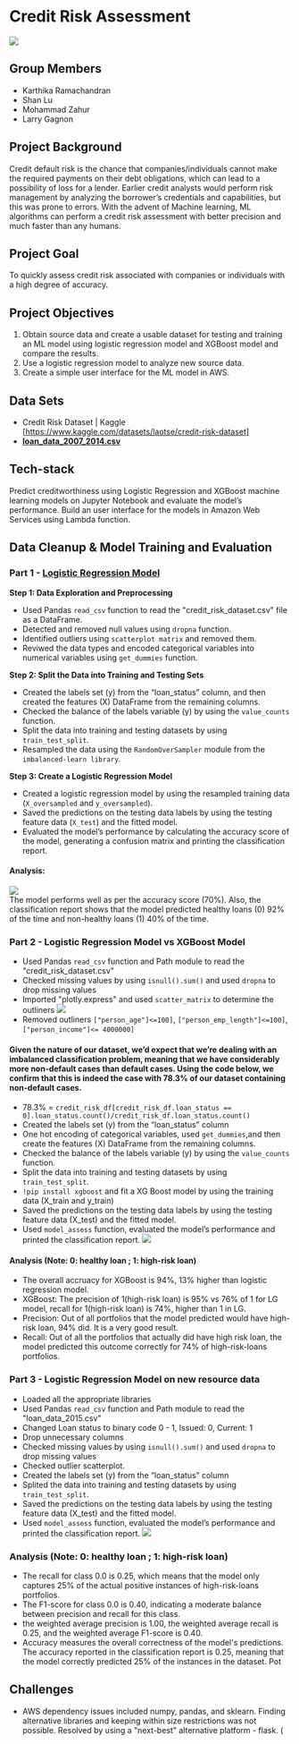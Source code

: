 # Credit Risk Assessment 
![](https://github.com/Emmalu868/Credit-Risk-Assessment/blob/Karthika/Images/credit-report.jpg)

## Group Members
- Karthika Ramachandran
- Shan Lu
- Mohammad Zahur
- Larry Gagnon

## Project Background
Credit default risk is the chance that companies/individuals cannot make the required payments on their debt obligations, which can lead to a possibility of loss for a lender. Earlier credit analysts would perform risk management by analyzing the borrower’s credentials and capabilities, but this was prone to errors. With the advent of Machine learning, ML algorithms can perform a credit risk assessment with better precision and much faster than any humans.

## Project Goal
To quickly assess credit risk associated with companies or individuals with a high degree of accuracy.

## Project Objectives
1. Obtain source data and create a usable dataset for testing and training an ML model using logistic regression model and XGBoost model and compare the results.
2. Use a logistic regression model to analyze new source data.
3. Create a simple user interface for the ML model in AWS.

## Data Sets
* Credit Risk Dataset | Kaggle [https://www.kaggle.com/datasets/laotse/credit-risk-dataset]
* **[loan_data_2007_2014.csv](https://github.com/Emmalu868/Credit-Risk-Assessment/blob/main/Resources/credit_risk_dataset.csv)**

## Tech-stack
Predict creditworthiness using Logistic Regression and XGBoost machine learning models on Jupyter Notebook and evaluate the model’s performance. 
Build an user interface for the models in Amazon Web Services using Lambda function.

## Data Cleanup & Model Training and Evaluation 
### Part 1 - [Logistic Regression Model](https://github.com/Emmalu868/Credit-Risk-Assessment/blob/main/LogisticRegression.ipynb) 
**Step 1: Data Exploration and Preprocessing** 
* Used Pandas `read_csv` function to read the "credit_risk_dataset.csv" file as a DataFrame. 
* Detected and removed null values using `dropna` function.
* Identified outliers using `scatterplot matrix` and removed them.
* Reviwed the data types and encoded categorical variables into numerical variables using `get_dummies` function.<br>

**Step 2: Split the Data into Training and Testing Sets**
* Created the labels set (y) from the “loan_status” column, and then created the features (X) DataFrame from the remaining columns.
* Checked the balance of the labels variable (y) by using the `value_counts` function.
* Split the data into training and testing datasets by using `train_test_split`.
* Resampled the data using the `RandomOverSampler` module from the `imbalanced-learn library`.<br>

**Step 3: Create a Logistic Regression Model**
*  Created a logistic regression model by using the resampled training data (`X_oversampled` and `y_oversampled`).
*  Saved the predictions on the testing data labels by using the testing feature data (`X_test`) and the fitted model.
*  Evaluated the model’s performance by calculating the accuracy score of the model, generating a confusion matrix and printing the classification report.
#### Analysis:
![](https://github.com/Emmalu868/Credit-Risk-Assessment/blob/main/Images/2score.png) <br>
The model performs well as per the accuracy score (70%). Also, the classification report shows that the model predicted healthy loans (0) 92% of the time and non-healthy loans (1) 40% of the time. 

### Part 2 - Logistic Regression Model vs XGBoost Model
* Used Pandas `read_csv` function and Path module to read the "credit_risk_dataset.csv"
* Checked missing values by using `isnull().sum()` and used `dropna` to drop missing values
* Imported "plotly.express" and used `scatter_matrix` to determine the outliners
![](https://github.com/Emmalu868/Credit-Risk-Assessment/blob/main/Images/scatter_matrix.png)
* Removed outliners `["person_age"]<=100]`, `["person_emp_length"]<=100]`,`["person_income"]<= 4000000]`
#### Given the nature of our dataset, we’d expect that we’re dealing with an imbalanced classification problem, meaning that we have considerably more non-default cases than default cases. Using the code below, we confirm that this is indeed the case with 78.3% of our dataset containing non-default cases.
* 78.3% = `credit_risk_df[credit_risk_df.loan_status == 0].loan_status.count()/credit_risk_df.loan_status.count()`
* Created the labels set (y) from the “loan_status” column
* One hot encoding of categorical variables, used `get_dummies`,and then create the features (X) DataFrame from the remaining columns.
*  Checked the balance of the labels variable (y) by using the `value_counts` function.
*  Split the data into training and testing datasets by using `train_test_split`.
*  `!pip install xgboost` and fit a XG Boost model by using the training data (X_train and y_train)
*  Saved the predictions on the testing data labels by using the testing feature data (X_test) and the fitted model.
*  Used `model_assess` function, evaluated the model’s performance and printed the classification report.
 ![](https://github.com/Emmalu868/Credit-Risk-Assessment/blob/main/Images/lg_vs_XGB_classification_report.png)
#### Analysis (Note: 0: healthy loan ; 1: high-risk loan)
* The overall accruacy for XGBoost is 94%, 13% higher than logistic regression model.
* XGBoost: The precision of 1(high-risk loan) is 95% vs 76% of 1 for LG model, recall for 1(high-risk loan) is 74%, higher than 1 in LG.
* Precision: Out of all portfolios that the model predicted would have high-risk loan, 94% did. It is a very good result.
* Recall: Out of all the portfolios that actually did have high risk loan, the model predicted this outcome correctly for 74% of high-risk-loans portfolios.

### Part 3 - Logistic Regression Model on new resource data
* Loaded all the appropriate libraries 
* Used Pandas `read_csv` function and Path module to read the "loan_data_2015.csv"
* Changed Loan status to binary code 0 - 1, Issued: 0, Current: 1
* Drop unnecessary columns
* Checked missing values by using `isnull().sum()` and used `dropna` to drop missing values
* Checked outlier scatterplot. 
* Created the labels set (y) from the “loan_status” column
* Splited the data into training and testing datasets by using `train_test_split`.
* Saved the predictions on the testing data labels by using the testing feature data (X_test) and the fitted model.
* Used `model_assess` function, evaluated the model’s performance and printed the classification report.
 ![](https://github.com/Emmalu868/Credit-Risk-Assessment/blob/c7ec0e84e11241779d432e61156da0058b59fc76/Images/Screenshot%202023-06-14%20190043.png)
### Analysis (Note: 0: healthy loan ; 1: high-risk loan)
* The recall for class 0.0 is 0.25, which means that the model only captures 25% of the actual positive instances of high-risk-loans portfolios.
* The F1-score for class 0.0 is 0.40, indicating a moderate balance between precision and recall for this class.
* the weighted average precision is 1.00, the weighted average recall is 0.25, and the weighted average F1-score is 0.40.
* Accuracy measures the overall correctness of the model's predictions. The accuracy reported in the classification report is 0.25, meaning that the model correctly predicted 25% of the instances in the dataset. Pot


## Challenges 
* AWS  dependency issues included numpy, pandas, and sklearn. Finding alternative libraries and keeping within size restrictions was not possible. Resolved by using a "next-best" alternative platform - flask. (



